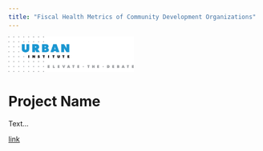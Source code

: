 ```yaml
---
title: "Fiscal Health Metrics of Community Development Organizations"
---
```


<img src="www/images/urban-institute-logo.png" alt="urban institute" width="250" >

<br>

# Project Name 

Text...

[link](https://lecy.github.io/fiscal-health/metric-03-days-operating-COH.html)



